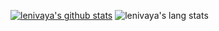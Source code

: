 [![lenivaya's github stats](https://github-readme-stats.vercel.app/api?username=lenivaya&count_private=true&include_all_commits=true&show_icons=true&hide_title=true&hide_border=true)](https://github.com/Lenivaya)
![lenivaya's lang stats](https://github-readme-stats.vercel.app/api/top-langs/?username=Lenivaya&langs_count=8&layout=compact&hide_title=true)
